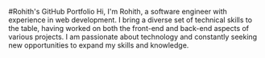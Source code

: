 #Rohith's GitHub Portfolio
Hi, I'm Rohith, a software engineer with experience in web development. I bring a diverse set of technical skills to the table, having worked on both the front-end and back-end aspects of various projects. I am passionate about technology and constantly seeking new opportunities to expand my skills and knowledge.
